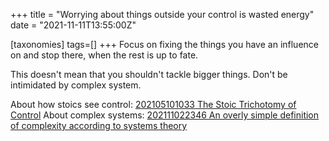 +++
title = "Worrying about things outside your control is wasted energy"
date = "2021-11-11T13:55:00Z"

[taxonomies]
tags=[]
+++
Focus on fixing the things you have an influence on and stop there, when the rest is up to fate.

This doesn't mean that you shouldn't tackle bigger things. Don't be intimidated by complex system.

About how stoics see control: [202105101033 The Stoic Trichotomy of Control](/blips/202105101033-the-stoic-trichotomy-of-control)
About complex systems: [202111022346 An overly simple definition of complexity according to systems theory](/blips/202111022346-an-overly-simple-definition-of-complexity-according-to-systems-theory)
